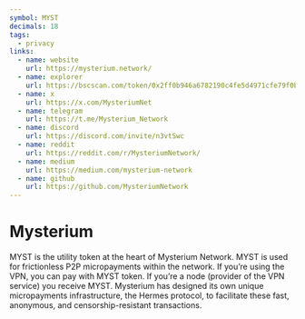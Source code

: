 ```yaml
---
symbol: MYST
decimals: 18
tags:
  - privacy
links:
  - name: website
    url: https://mysterium.network/
  - name: explorer
    url: https://bscscan.com/token/0x2ff0b946a6782190c4fe5d4971cfe79f0b6e4df2
  - name: x
    url: https://x.com/MysteriumNet
  - name: telegram
    url: https://t.me/Mysterium_Network
  - name: discord
    url: https://discord.com/invite/n3vtSwc
  - name: reddit
    url: https://reddit.com/r/MysteriumNetwork/
  - name: medium
    url: https://medium.com/mysterium-network
  - name: github
    url: https://github.com/MysteriumNetwork
---
```


# Mysterium

MYST is the utility token at the heart of Mysterium Network. MYST is used for frictionless P2P micropayments within the network. If you’re using the VPN, you can pay with MYST token. If you’re a node (provider of the VPN service) you receive MYST. Mysterium has designed its own unique micropayments infrastructure, the Hermes protocol, to facilitate these fast, anonymous, and censorship-resistant transactions.
